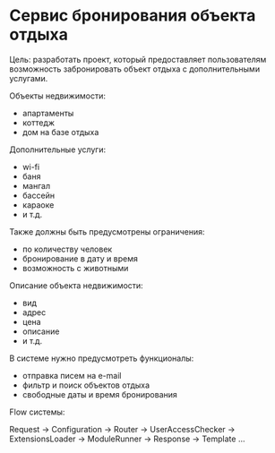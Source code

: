 # Сервис бронирования объекта отдыха

Цель: разработать проект, который предоставляет пользователям возможность забронировать
объект отдыха с дополнительными услугами.

Объекты недвижимости:
- апартаменты
- коттедж
- дом на базе отдыха

Дополнительные услуги:
- wi-fi
- баня
- мангал
- бассейн
- караоке
- и т.д.

Также должны быть предусмотрены ограничения:
- по количеству человек
- бронирование в дату и время
- возможность с животными

Описание объекта недвижимости:
- вид
- адрес
- цена
- описание
- и т.д.

В системе нужно предусмотреть функционалы:
- отправка писем на e-mail
- фильтр и поиск объектов отдыха
- свободные даты и время бронирования

Flow системы:

Request ->
Configuration ->
Router ->
UserAccessChecker ->
ExtensionsLoader ->
ModuleRunner ->
Response ->
Template ...
